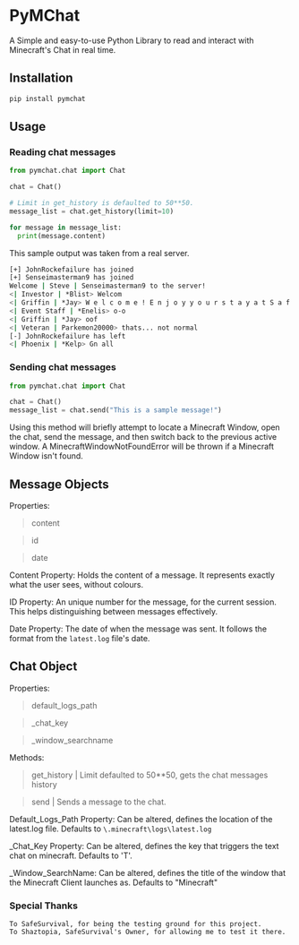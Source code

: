# PyMChat
A Simple and easy-to-use Python Library to read and interact with Minecraft's Chat in real time.

## Installation
```bash
pip install pymchat
```

## Usage

### Reading chat messages
```python
from pymchat.chat import Chat

chat = Chat()

# Limit in get_history is defaulted to 50**50.
message_list = chat.get_history(limit=10)

for message in message_list:
  print(message.content)
```

This sample output was taken from a real server.
```bash
[+] JohnRockefailure has joined
[+] Senseimasterman9 has joined
Welcome | Steve | Senseimasterman9 to the server!
<| Investor | *Blist> Welcom
<| Griffin | *Jay> W e l c o m e ! E n j o y y o u r s t a y a t S a f e S u r v i v a l
<| Event Staff | *Enelis> o-o
<| Griffin | *Jay> oof
<| Veteran | Parkemon20000> thats... not normal
[-] JohnRockefailure has left
<| Phoenix | *Kelp> Gn all
```
### Sending chat messages
```python
from pymchat.chat import Chat

chat = Chat()
message_list = chat.send("This is a sample message!")
```
Using this method will briefly attempt to locate a Minecraft Window, open the chat, send the message, and then switch back to the previous active window.
A MinecraftWindowNotFoundError will be thrown if a Minecraft Window isn't found.

## Message Objects

Properties:
  > content
 
  > id
 
  > date

Content Property: Holds the content of a message. It represents exactly what the user sees, without colours.

ID Property: An unique number for the message, for the current session. This helps distinguishing between messages effectively.

Date Property: The date of when the message was sent. It follows the format from the `latest.log` file's date.

## Chat Object

Properties:
  > default_logs_path
 
  > _chat_key
 
  > _window_searchname

Methods:
  > get_history | Limit defaulted to 50**50, gets the chat messages history

  > send | Sends a message to the chat.

Default_Logs_Path Property: Can be altered, defines the location of the latest.log file. Defaults to `\.minecraft\logs\latest.log`

_Chat_Key Property: Can be altered, defines the key that triggers the text chat on minecraft. Defaults to 'T'.

_Window_SearchName: Can be altered, defines the title of the window that the Minecraft Client launches as. Defaults to "Minecraft"


### Special Thanks
```
To SafeSurvival, for being the testing ground for this project.
To Shaztopia, SafeSurvival's Owner, for allowing me to test it there.
```
